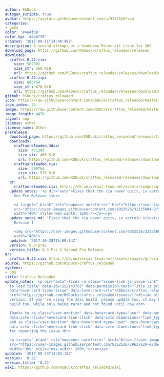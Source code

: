 ```yaml
---
author: RSDuck
autogen_scripts: true
avatar: https://avatars.githubusercontent.com/u/9352526?v=4
categories:
- game
color: '#4e4f39'
color_bg: '#4e4f39'
created: '2017-08-11T14:40:48Z'
description: A second attempt at a homebrew Minecraft clone for 3DS
download_page: https://github.com/RSDuck/craftus_reloaded/releases
downloads:
  craftus-0.22.cia:
    size: 582592
    size_str: 568 KiB
    url: https://github.com/RSDuck/craftus_reloaded/releases/download/0.22/craftus-0.22.cia
  craftus-0.22.zip:
    size: 686458
    size_str: 670 KiB
    url: https://github.com/RSDuck/craftus_reloaded/releases/download/0.22/craftus-0.22.zip
github: RSDuck/craftus_reloaded
icon: https://raw.githubusercontent.com/RSDuck/craftus_reloaded/master/icon/craftusreloaded.png
icon_index: 73
image: https://raw.githubusercontent.com/RSDuck/craftus_reloaded/master/icon/craftusreloaded.png
image_length: 4470
layout: app
license: other
license_name: Other
prerelease:
  download_page: https://github.com/RSDuck/craftus_reloaded/releases/tag/0.3-pre2
  downloads:
    craftusreloaded.3dsx:
      size: 471280
      size_str: 460 KiB
      url: https://github.com/RSDuck/craftus_reloaded/releases/download/0.3-pre2/craftusreloaded.3dsx
    craftusreloaded.cia:
      size: 590784
      size_str: 576 KiB
      url: https://github.com/RSDuck/craftus_reloaded/releases/download/0.3-pre2/craftusreloaded.cia
  qr:
    craftusreloaded.cia: https://db.universal-team.net/assets/images/qr/prerelease/craftusreloaded-cia.png
  update_notes: '<p dir="auto">Fixes that the cia never quits, in certain situations.
    See Pre Release 1<br>

    <a target="_blank" rel="noopener noreferrer" href="https://user-images.githubusercontent.com/9352526/32135804-27fc1a80-bc05-11e7-9974-2822d572231e.png"><img
    src="https://user-images.githubusercontent.com/9352526/32135804-27fc1a80-bc05-11e7-9974-2822d572231e.png"
    width="40%" style="max-width: 100%;"></a></p>'
  update_notes_md: 'Fixes that the cia never quits, in certain situations. See Pre
    Release 1

    <img src="https://user-images.githubusercontent.com/9352526/32135804-27fc1a80-bc05-11e7-9974-2822d572231e.png"
    width="40%">'
  updated: '2017-10-28T15:09:14Z'
  version: 0.3-pre2
  version_title: 0.3 Pre 2 Second Pre Release
qr:
  craftus-0.22.cia: https://db.universal-team.net/assets/images/qr/craftus-0-22-cia.png
source: https://github.com/RSDuck/craftus_reloaded
systems:
- 3DS
title: Craftus Reloaded
update_notes: '<p dir="auto">fixes <a class="issue-link js-issue-link" data-error-text="Failed
  to load title" data-id="252143783" data-permission-text="Title is private" data-url="https://github.com/RSDuck/craftus_reloaded/issues/1"
  data-hovercard-type="issue" data-hovercard-url="/RSDuck/craftus_reloaded/issues/1/hovercard"
  href="https://github.com/RSDuck/craftus_reloaded/issues/1">#1</a> also for the cia
  version. If you''re using the 3dsx build, please update too, it may happen on this
  build too, while only being rarer and not found until now.<br>

  Thanks to <a class="user-mention" data-hovercard-type="user" data-hovercard-url="/users/jj20466/hovercard"
  data-octo-click="hovercard-link-click" data-octo-dimensions="link_type:self" href="https://github.com/jj20466">@jj20466</a>
  and <a class="user-mention" data-hovercard-type="user" data-hovercard-url="/users/yerWizard/hovercard"
  data-octo-click="hovercard-link-click" data-octo-dimensions="link_type:self" href="https://github.com/yerWizard">@yerWizard</a>
  for reporting the issue.<br>

  <a target="_blank" rel="noopener noreferrer" href="https://user-images.githubusercontent.com/9352526/29627620-e7da4040-8832-11e7-8692-ce889ee76184.png"><img
  src="https://user-images.githubusercontent.com/9352526/29627620-e7da4040-8832-11e7-8692-ce889ee76184.png"
  width="30%" style="max-width: 100%;"></a></p>'
updated: '2017-08-23T14:03:18Z'
version: '0.22'
version_title: '0.22'
wiki: https://github.com/RSDuck/craftus_reloaded/wiki
---
```

